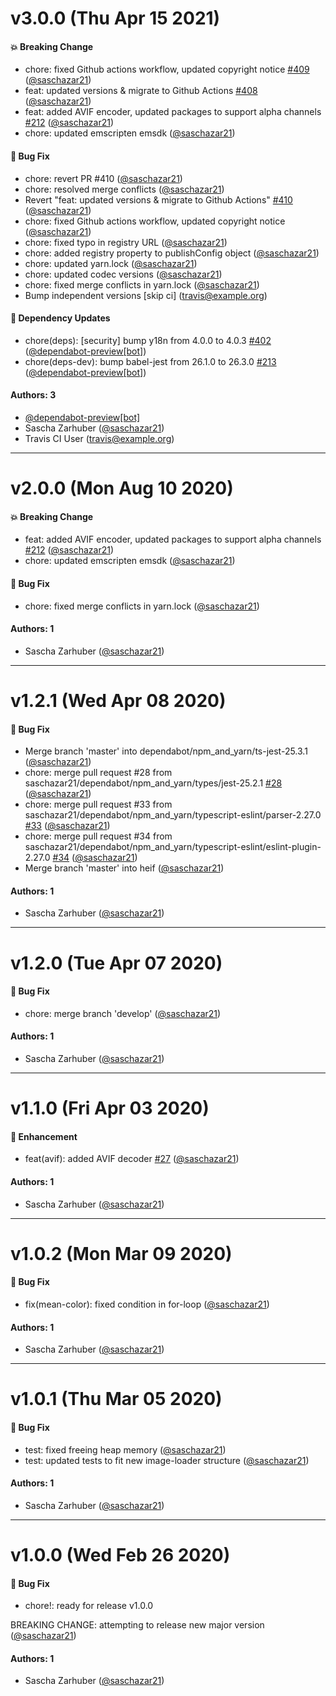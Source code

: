 # v3.0.0 (Thu Apr 15 2021)

#### 💥 Breaking Change

- chore: fixed Github actions workflow, updated copyright notice [#409](https://github.com/saschazar21/webassembly/pull/409) ([@saschazar21](https://github.com/saschazar21))
- feat: updated versions & migrate to Github Actions [#408](https://github.com/saschazar21/webassembly/pull/408) ([@saschazar21](https://github.com/saschazar21))
- feat: added AVIF encoder, updated packages to support alpha channels [#212](https://github.com/saschazar21/webassembly/pull/212) ([@saschazar21](https://github.com/saschazar21))
- chore: updated emscripten emsdk ([@saschazar21](https://github.com/saschazar21))

#### 🐛 Bug Fix

- chore: revert PR #410 ([@saschazar21](https://github.com/saschazar21))
- chore: resolved merge conflicts ([@saschazar21](https://github.com/saschazar21))
- Revert "feat: updated versions & migrate to Github Actions" [#410](https://github.com/saschazar21/webassembly/pull/410) ([@saschazar21](https://github.com/saschazar21))
- chore: fixed Github actions workflow, updated copyright notice ([@saschazar21](https://github.com/saschazar21))
- chore: fixed typo in registry URL ([@saschazar21](https://github.com/saschazar21))
- chore: added registry property to publishConfig object ([@saschazar21](https://github.com/saschazar21))
- chore: updated yarn.lock ([@saschazar21](https://github.com/saschazar21))
- chore: updated codec versions ([@saschazar21](https://github.com/saschazar21))
- chore: fixed merge conflicts in yarn.lock ([@saschazar21](https://github.com/saschazar21))
- Bump independent versions \[skip ci\] (travis@example.org)

#### 🔩 Dependency Updates

- chore(deps): [security] bump y18n from 4.0.0 to 4.0.3 [#402](https://github.com/saschazar21/webassembly/pull/402) ([@dependabot-preview[bot]](https://github.com/dependabot-preview[bot]))
- chore(deps-dev): bump babel-jest from 26.1.0 to 26.3.0 [#213](https://github.com/saschazar21/webassembly/pull/213) ([@dependabot-preview[bot]](https://github.com/dependabot-preview[bot]))

#### Authors: 3

- [@dependabot-preview[bot]](https://github.com/dependabot-preview[bot])
- Sascha Zarhuber ([@saschazar21](https://github.com/saschazar21))
- Travis CI User (travis@example.org)

---

# v2.0.0 (Mon Aug 10 2020)

#### 💥 Breaking Change

- feat: added AVIF encoder, updated packages to support alpha channels [#212](https://github.com/saschazar21/webassembly/pull/212) ([@saschazar21](https://github.com/saschazar21))
- chore: updated emscripten emsdk ([@saschazar21](https://github.com/saschazar21))

#### 🐛 Bug Fix

- chore: fixed merge conflicts in yarn.lock ([@saschazar21](https://github.com/saschazar21))

#### Authors: 1

- Sascha Zarhuber ([@saschazar21](https://github.com/saschazar21))

---

# v1.2.1 (Wed Apr 08 2020)

#### 🐛 Bug Fix

- Merge branch 'master' into dependabot/npm_and_yarn/ts-jest-25.3.1 ([@saschazar21](https://github.com/saschazar21))
- chore: merge pull request #28 from saschazar21/dependabot/npm_and_yarn/types/jest-25.2.1 [#28](https://github.com/saschazar21/webassembly/pull/28) ([@saschazar21](https://github.com/saschazar21))
- chore: merge pull request #33 from saschazar21/dependabot/npm_and_yarn/typescript-eslint/parser-2.27.0 [#33](https://github.com/saschazar21/webassembly/pull/33) ([@saschazar21](https://github.com/saschazar21))
- chore: merge pull request #34 from saschazar21/dependabot/npm_and_yarn/typescript-eslint/eslint-plugin-2.27.0 [#34](https://github.com/saschazar21/webassembly/pull/34) ([@saschazar21](https://github.com/saschazar21))
- Merge branch 'master' into heif ([@saschazar21](https://github.com/saschazar21))

#### Authors: 1

- Sascha Zarhuber ([@saschazar21](https://github.com/saschazar21))

---

# v1.2.0 (Tue Apr 07 2020)

#### 🐛 Bug Fix

- chore: merge branch 'develop' ([@saschazar21](https://github.com/saschazar21))

#### Authors: 1

- Sascha Zarhuber ([@saschazar21](https://github.com/saschazar21))

---

# v1.1.0 (Fri Apr 03 2020)

#### 🚀 Enhancement

- feat(avif): added AVIF decoder [#27](https://github.com/saschazar21/webassembly/pull/27) ([@saschazar21](https://github.com/saschazar21))

#### Authors: 1

- Sascha Zarhuber ([@saschazar21](https://github.com/saschazar21))

---

# v1.0.2 (Mon Mar 09 2020)

#### 🐛  Bug Fix

- fix(mean-color): fixed condition in for-loop  ([@saschazar21](https://github.com/saschazar21))

#### Authors: 1

- Sascha Zarhuber ([@saschazar21](https://github.com/saschazar21))

---

# v1.0.1 (Thu Mar 05 2020)

#### 🐛  Bug Fix

- test: fixed freeing heap memory  ([@saschazar21](https://github.com/saschazar21))
- test: updated tests to fit new image-loader structure  ([@saschazar21](https://github.com/saschazar21))

#### Authors: 1

- Sascha Zarhuber ([@saschazar21](https://github.com/saschazar21))

---

# v1.0.0 (Wed Feb 26 2020)

#### 🐛  Bug Fix

- chore!: ready for release v1.0.0

BREAKING CHANGE: attempting to release new major version  ([@saschazar21](https://github.com/saschazar21))

#### Authors: 1

- Sascha Zarhuber ([@saschazar21](https://github.com/saschazar21))